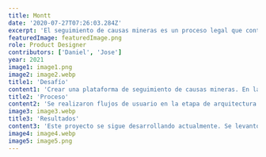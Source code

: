```yaml
---
title: Montt
date: '2020-07-27T07:26:03.284Z'
excerpt: 'El seguimiento de causas mineras es un proceso legal que contempla muchas etapas. El cliente requería una plataforma que le permitiera dar seguimiento y documentar el proceso, con la finalidad de focalizar sus recursos de mejor manera.'
featuredImage: featuredImage.png
role: Product Designer
contributors: ['Daniel', 'Jose']
year: 2021
image1: image1.png
image2: image2.webp
title1: 'Desafío'
content1: 'Crear una plataforma de seguimiento de causas mineras. En la etapa temprana, el gran problema fue la brecha que tenía el equipo de desarrollo del conocimiento técnico y legal que todo el proceso contemplaba.'
title2: 'Proceso'
content2: 'Se realizaron flujos de usuario en la etapa de arquitectura de la información. Para la estructura y la disponibilidad del contenido se trabajaron algunos wireframes. Finalmente cree un sistema de diseño que permitió manejar la consistencia visual entre los distintos mockups.'
image3: image3.webp
title3: 'Resultados'
content3: 'Este proyecto se sigue desarrollando actualmente. Se levantó un sistema de diseño que permite escalar este proyecto según los nuevos requerimiento del cliente y tener la flexibilidad que requiere un producto como este.'
image4: image4.webp
image5: image5.png
---
```

